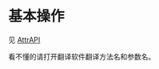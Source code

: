 # 基本操作

见 [AttrAPI](http://doc.skillw.com/attsystem/-attribute-system/com.skillw.attsystem.api/-attr-a-p-i/index.html)

看不懂的请打开翻译软件翻译方法名和参数名。
